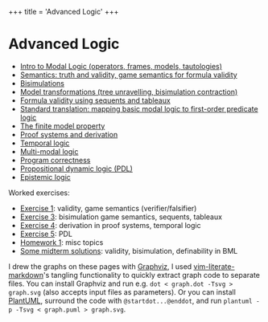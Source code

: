 +++
title = 'Advanced Logic'
+++
# Advanced Logic
- [Intro to Modal Logic (operators, frames, models, tautologies)](intro-to-modal-logic-operators-frames-models-tautologies/)
- [Semantics: truth and validity, game semantics for formula validity](semantics-truth-and-validity-game-semantics-for-formula-validity/)
- [Bisimulations](bisimulations/)
- [Model transformations (tree unravelling, bisimulation contraction)](model-transformations-tree-unravelling-bisimulation-contraction/)
- [Formula validity using sequents and tableaux](formula-validity-using-sequents-and-tableaux/)
- [Standard translation: mapping basic modal logic to first-order predicate logic](standard-translation-mapping-basic-modal-logic-to-first-order-predicate-logic/)
- [The finite model property](the-finite-model-property/)
- [Proof systems and derivation](proof-systems-and-derivation/)
- [Temporal logic](temporal-logic/)
- [Multi-modal logic](multi-modal-logic/)
- [Program correctness](program-correctness/)
- [Propositional dynamic logic (PDL)](propositional-dynamic-logic-pdl/)
- [Epistemic logic](epistemic-logic/)

Worked exercises:

- [Exercise 1](exercise-1/): validity, game semantics (verifier/falsifier)
- [Exercise 3](exercise-3/): bisimulation game semantics, sequents, tableaux
- [Exercise 4](exercise-4/): derivation in proof systems, temporal logic
- [Exercise 5](exercise-5/): PDL
- [Homework 1](homework-1/): misc topics
- [Some midterm solutions](some-midterm-solutions/): validity, bisimulation, definability in BML

I drew the graphs on these pages with [Graphviz](https://graphviz.org/), I used [vim-literate-markdown](https://github.com/thezeroalpha/vim-literate-markdown)'s tangling functionality to quickly extract graph code to separate files.
You can install Graphviz and run e.g. `dot < graph.dot -Tsvg > graph.svg` (also accepts input files as parameters).
Or you can install [PlantUML](https://plantuml.com/), surround the code with `@startdot...@enddot`, and run `plantuml -p -Tsvg < graph.puml > graph.svg`.
